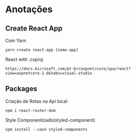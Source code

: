 # Anotações

## Create React App
Com Yarn
````
yarn create react-app [nome-app]
````

React with .csproj
````
https://docs.microsoft.com/pt-br/aspnet/core/spa/react?view=aspnetcore-2.0&tabs=visual-studio
````
## Packages
Criação de Rotas na Api local:
````
npm i react-router-dom
````

Style Componentizado(styled-component)
````
npm install --save styled-components
````